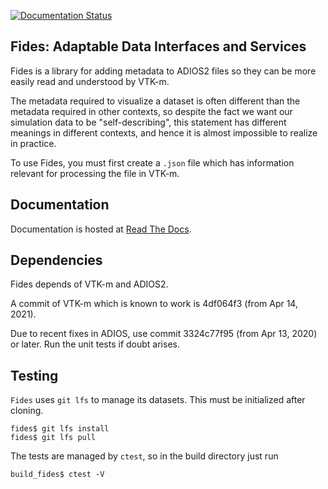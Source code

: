 [![Documentation Status](https://readthedocs.org/projects/fides/badge/?version=latest)](https://fides.readthedocs.io/en/latest/?badge=latest)

## Fides: Adaptable Data Interfaces and Services

Fides is a library for adding metadata to ADIOS2 files so they can be more easily read and understood by VTK-m.

The metadata required to visualize a dataset is often different than the metadata required in other contexts, so despite the fact we want our simulation data to be "self-describing", this statement has different meanings in different contexts, and hence it is almost impossible to realize in practice.

To use Fides, you must first create a `.json` file which has information relevant for processing the file in VTK-m.

## Documentation

Documentation is hosted at [Read The Docs](https://fides.readthedocs.io/en/latest/?badge=latest).

## Dependencies

Fides depends of VTK-m and ADIOS2.

A commit of VTK-m which is known to work is 4df064f3 (from Apr 14, 2021).

Due to recent fixes in ADIOS, use commit 3324c77f95 (from Apr 13, 2020) or later.
Run the unit tests if doubt arises.


## Testing

`Fides` uses `git lfs` to manage its datasets.
This must be initialized after cloning.

```
fides$ git lfs install
fides$ git lfs pull
```

The tests are managed by `ctest`, so in the build directory just run

```
build_fides$ ctest -V
```
